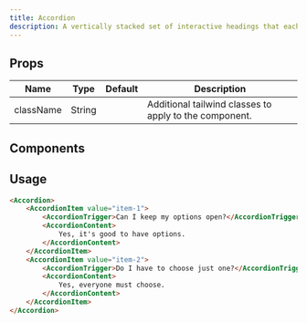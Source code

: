```yaml
---
title: Accordion
description: A vertically stacked set of interactive headings that each reveal a section of content.
---
```



## Props

| Name      | Type    | Default     | Description                                            |
|-----------|---------|-------------|--------------------------------------------------------|
| className | String  |             | Additional tailwind classes to apply to the component. |

## Components



## Usage

```html
<Accordion>
    <AccordionItem value="item-1">
        <AccordionTrigger>Can I keep my options open?</AccordionTrigger>
        <AccordionContent>
            Yes, it's good to have options.
        </AccordionContent>
    </AccordionItem>
    <AccordionItem value="item-2">
        <AccordionTrigger>Do I have to choose just one?</AccordionTrigger>
        <AccordionContent>
            Yes, everyone must choose.
        </AccordionContent>
    </AccordionItem>
</Accordion>
```
